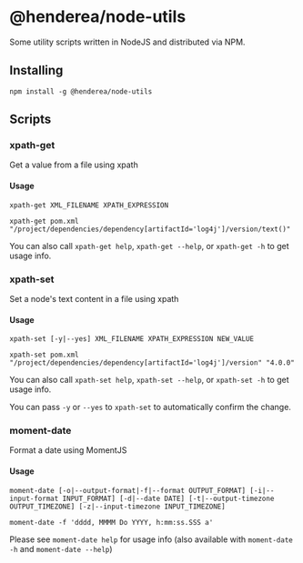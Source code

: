 # @henderea/node-utils

Some utility scripts written in NodeJS and distributed via NPM.

## Installing

```shell
npm install -g @henderea/node-utils
```

## Scripts

### xpath-get

Get a value from a file using xpath

#### Usage

```shell
xpath-get XML_FILENAME XPATH_EXPRESSION
```

```shell
xpath-get pom.xml "/project/dependencies/dependency[artifactId='log4j']/version/text()"
```

You can also call `xpath-get help`, `xpath-get --help`, or `xpath-get -h` to get usage info.

### xpath-set

Set a node's text content in a file using xpath

#### Usage

```shell
xpath-set [-y|--yes] XML_FILENAME XPATH_EXPRESSION NEW_VALUE
```

```shell
xpath-set pom.xml "/project/dependencies/dependency[artifactId='log4j']/version" "4.0.0"
```

You can also call `xpath-set help`, `xpath-set --help`, or `xpath-set -h` to get usage info.

You can pass `-y` or `--yes` to `xpath-set` to automatically confirm the change.

### moment-date

Format a date using MomentJS

#### Usage

```shell
moment-date [-o|--output-format|-f|--format OUTPUT_FORMAT] [-i|--input-format INPUT_FORMAT] [-d|--date DATE] [-t|--output-timezone OUTPUT_TIMEZONE] [-z|--input-timezone INPUT_TIMEZONE]
```

```shell
moment-date -f 'dddd, MMMM Do YYYY, h:mm:ss.SSS a'
```

Please see `moment-date help` for usage info (also available with `moment-date -h` and `moment-date --help`)